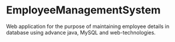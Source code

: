 # EmployeeManagementSystem
 Web application for the purpose of maintaining employee details in database using advance java, MySQL and web-technologies.

